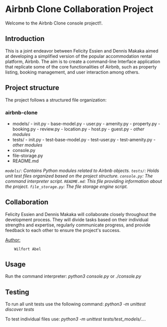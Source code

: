 # Airbnb Clone Collaboration Project
 Welcome to the Airbnb Clone console project!!.

## Introduction
This is a joint endeavor between Felicity Essien and Dennis Makaka aimed at developing a simplified version of the popular accommodation rental platform, Airbnb. The aim is to create a command-line Interface application that replicate some of the core functionalities of Airbnb, such as property listing, booking management, and user interaction among others.

## Project structure

 The project follows a structured file organization:

### airbnb-clone
 - models/
        - init.py
        - base-model.py
        - user.py
        - amenity.py
        - property.py
        - booking.py
        - review.py
        - location.py
        - host.py
        - guest.py
        - *other modules*
 - tests/
        - init.py
        - test-base-model.py
        - test-user.py
        - test-amenity.py
        - *other modules*
 - console.py
 - file-storage.py
 - README.md

*`models/`: Contains Python modules related to Airbnb objects.*
*`tests/`: Holds unit test files organized based on the project structure.*
*`console.py`: The command interpreter script.*
*`README.md`: This file providing information about the project.*
*`file_storage.py`: The file storage engine script.*

## Collaboration
 Felicity Essien and Dennis Makaka will collaborate closely throughout the development process. They will divide tasks based on their individual strengths and expertise, regularly communicate progress, and provide feedback to each other to ensure the project's success.

 <u>Author:</u>

        Wilfort Abel
## Usage
 Run the command interpreter:
 _python3 console.py_ or _./console.py_

## Testing
 To run all unit tests use the following command:
 _python3 -m unittest discover tests_

 To test individual files use:
 _python3 -m unittest tests/test_models/...._
